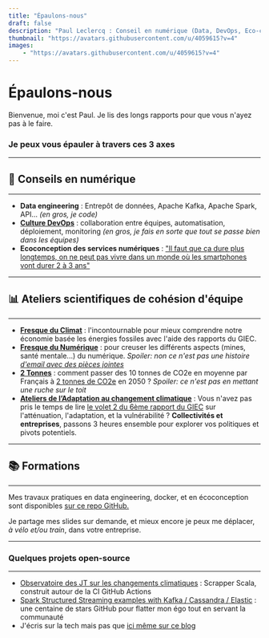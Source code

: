 ```yaml
---
title: "Épaulons-nous"
draft: false
description: "Paul Leclercq : Conseil en numérique (Data, DevOps, Eco-conception), ateliers scientifiques (Fresque du Climat, Fresque du Numérique, 2 tonnes...) & formations"
thumbnail: "https://avatars.githubusercontent.com/u/4059615?v=4"
images:
    - "https://avatars.githubusercontent.com/u/4059615?v=4"
---
```

# Épaulons-nous

Bienvenue, moi c'est Paul. Je lis des longs rapports pour que vous n'ayez pas à le faire. 

### Je peux vous épauler à travers ces 3 axes
---
## 📲 Conseils en numérique
---
* **Data engineering** : Entrepôt de données, Apache Kafka, Apache Spark, API... *(en gros, je code)*
* [**Culture DevOps**](https://www.epauler.fr/article/la-culture-de-la-r%C3%A9silience-%C3%A0-travers-le-devops-devpo-et-devqa/) : collaboration entre équipes, automatisation, déploiement, monitoring *(en gros, je fais en sorte que tout se passe bien dans les équipes)*
* **Ecoconception des services numériques** : ["Il faut que ça dure plus longtemps, on ne peut pas vivre dans un monde où les smartphones vont durer 2 à 3 ans"](https://www.linkedin.com/posts/paleclercq_mataezrialitaez-activity-7015982682203394048-kHjh)

---
## 📊 Ateliers scientifiques de cohésion d'équipe
---
* **[Fresque du Climat](https://fresqueduclimat.org/)** : l'incontournable pour mieux comprendre notre économie basée les énergies fossiles avec l'aide des rapports du GIEC.
* **[Fresque du Numérique](https://fresquedunumerique.org/)** : pour creuser les différents aspects (mines, santé mentale...) du numérique. *Spoiler: non ce n'est pas une histoire [d'email avec des pièces jointes](https://www.linkedin.com/posts/paleclercq_si-comme-la-ministre-de-la-transition-%C3%A9nerg%C3%A9tique-activity-6934784676515487745-pVeL/)*
* **[2 Tonnes](https://www.2tonnes.org/)** : comment passer des 10 tonnes de CO2e en moyenne par Français à [2 tonnes de CO2e](https://bonpote.com/objectif-2-tonnes-vrai-defi-ou-mauvaise-cible/) en 2050 ? *Spoiler: ce n'est pas en mettant une ruche sur le toit*
* **[Ateliers de l’Adaptation au changement climatique](https://ateliers-adaptationclimat.fr/)** : Vous n'avez pas pris le temps de lire [le volet 2 du 6ème rapport du GIEC](https://www.ipcc.ch/report/ar6/wg2/) sur l'atténuation, l'adaptation, et la vulnérabilité ? **Collectivités et entreprises**, passons 3 heures ensemble pour explorer vos politiques et pivots potentiels.

---
## 📚 Formations
---
Mes travaux pratiques en data engineering, docker, et en écoconception sont disponibles [sur ce repo GitHub.](https://github.com/polomarcus/tp)

Je partage mes slides sur demande, et mieux encore je peux me déplacer, *à vélo et/ou train*, dans votre entreprise. 

---

### Quelques projets open-source
---

* [Observatoire des JT sur les changements climatiques](https://observatoire.climatmedias.org/) : Scrapper Scala, construit autour de la CI GitHub Actions
* [Spark Structured Streaming examples with Kafka / Cassandra / Elastic](https://github.com/polomarcus/Spark-Structured-Streaming-Examples) : une centaine de stars GitHub pour flatter mon égo tout en servant la communauté
* J'écris sur la tech mais pas que [ici même sur ce blog](https://www.epauler.fr/article/)

